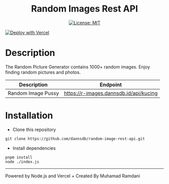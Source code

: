 <div align="center">
<h1>Random Images Rest API</h1>

[![License: MIT](https://img.shields.io/badge/License-MIT-yellow.svg)](https://opensource.org/licenses/MIT)

</div>

[![Deploy with Vercel](https://vercel.com/button)](https://r-images.dannsdb.id/)

# Description
The Random Picture Generator contains 1000+ random images. Enjoy finding random pictures and photos.

| Description | Endpoint | 
|------------ | ---------|
| Random Image Pussy | https://r-images.dannsdb.id/api/kucing |

# Installation

- Clone this repository
```
git clone https://github.com/dannsdb/random-image-rest-api.git
```
- Install dependencies
```
pnpm install
node ./index.js
```

---
Powered by Node.js and Vercel + Created By Muhamad Ramdani
